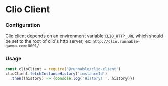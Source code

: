 # Clio Client

### Configuration
Clio client depends on an environment variable `CLIO_HTTP_URL` which should be set to the root of clio's http server, ex: `http://clio.runnable-gamma.com:8001/`

### Usage
```javascript
const clioClient = require('@runnable/clio-client')
clioClient.fetchInstanceHistory('instanceId')
  .then((history) => {console.log('History! ', history)})
```
